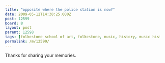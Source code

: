 ```yaml
---
title: "opposite where the police station is now?"
date: 2009-05-12T14:30:25.000Z
post: 12599
board: 8
layout: post
parent: 12598
tags: [folkestone school of art, folkestone, music, history, music history, gig history, folkestone gig history]
permalink: /m/12599/
---
```

Thanks for sharing your memories.
